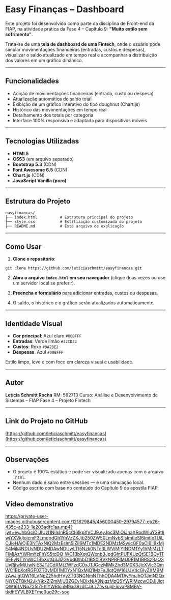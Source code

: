 # Easy Finanças – Dashboard

Este projeto foi desenvolvido como parte da disciplina de Front-end da FIAP, na atividade prática da Fase 4 – Capítulo 9: **"Muito estilo sem sofrimento"**.

Trata-se de uma **tela de dashboard de uma Fintech**, onde o usuário pode simular movimentações financeiras (entradas, custos e despesas), visualizar o saldo atualizado em tempo real e acompanhar a distribuição dos valores em um gráfico dinâmico.

---

## Funcionalidades

- Adição de movimentações financeiras (entrada, custo ou despesa)
- Atualização automática do saldo total
- Exibição de um gráfico interativo do tipo doughnut (Chart.js)
- Histórico das movimentações em tempo real
- Detalhamento dos totais por categoria
- Interface 100% responsiva e adaptada para dispositivos móveis

---

## Tecnologias Utilizadas

- **HTML5**
- **CSS3** (em arquivo separado)
- **Bootstrap 5.3** (CDN)
- **Font Awesome 6.5** (CDN)
- **Chart.js** (CDN)
- **JavaScript Vanilla (puro)**

---

## Estrutura do Projeto

```
easyfinancas/
├── index.html          # Estrutura principal do projeto
├── style.css           # Estilização customizada do projeto
├── README.md           # Este arquivo de explicação

````

---

## Como Usar

1. **Clone o repositório**:

``` 
git clone https://github.com/leticiaschmitt/easyfinancas.git
```

2. **Abra o arquivo `index.html` em seu navegador** (clique duas vezes ou use um servidor local se preferir).

3. **Preencha o formulário** para adicionar entradas, custos ou despesas.

4. O saldo, o histórico e o gráfico serão atualizados automaticamente.

---

## Identidade Visual

* **Cor principal**: Azul claro `#00BFFF`
* **Entradas**: Verde limão `#32CD32`
* **Custos**: Roxo `#8A2BE2`
* **Despesas**: Azul `#00BFFF`

Estilo limpo, leve e com foco em clareza visual e usabilidade.

---

## Autor

**Letícia Schmitt Rocha**
RM: 562713
Curso: Análise e Desenvolvimento de Sistemas – FIAP
Fase 4 – Projeto Fintech

---

## Link do Projeto no GitHub

[https://github.com/leticiaschmitt/easyfinancas](https://github.com/leticiaschmitt/easyfinancas)

---

## Observações

* O projeto é 100% estático e pode ser visualizado apenas com o arquivo `.html`.
* Nenhum dado é salvo entre sessões — é uma simulação local.
* Código escrito com base no conteúdo do Capítulo 9 da apostila FIAP.

## Vídeo demonstrativo

https://private-user-images.githubusercontent.com/121829845/456000450-29794577-eb26-435c-a233-1e203adfc1aa.mp4?jwt=eyJhbGciOiJIUzI1NiIsInR5cCI6IkpXVCJ9.eyJpc3MiOiJnaXRodWIuY29tIiwiYXVkIjoicmF3LmdpdGh1YnVzZXJjb250ZW50LmNvbSIsImtleSI6ImtleTUiLCJleHAiOjE3NTAxNjQ2MzEsIm5iZiI6MTc1MDE2NDMzMSwicGF0aCI6Ii8xMjE4Mjk4NDUvNDU2MDAwNDUwLTI5Nzk0NTc3LWViMjYtNDM1Yy1hMjMzLTFlMjAzYWRmYzFhYS5tcDQ_WC1BbXotQWxnb3JpdGhtPUFXUzQtSE1BQy1TSEEyNTYmWC1BbXotQ3JlZGVudGlhbD1BS0lBVkNPRFlMU0E1M1BRSzRaQSUyRjIwMjUwNjE3JTJGdXMtZWFzdC0xJTJGczMlMkZhd3M0X3JlcXVlc3QmWC1BbXotRGF0ZT0yMDI1MDYxN1QxMjQ1MzFaJlgtQW16LUV4cGlyZXM9MzAwJlgtQW16LVNpZ25hdHVyZT03NGNmNThhODA4MTAyYmJhOTJmN2QxNjY0ZTBkN2JkYjkxZjZmMjU3ZGEyNDIxNjA3NjgzMzQ5YWRiMzcwODJjJlgtQW16LVNpZ25lZEhlYWRlcnM9aG9zdCJ9.z7fwkugI-iovaP8MBV-tkdhEYVLBXETme0ug29c-sog